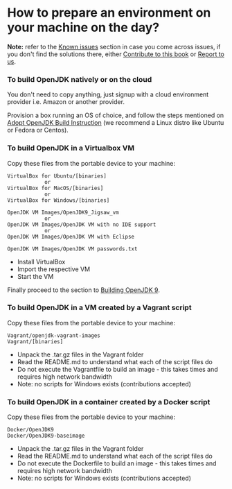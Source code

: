 # How to prepare an environment on your machine on the day?

**Note:** refer to the [Known issues](../known-issues/known_issues.md) section in case you come across issues, if you don't find the solutions there, either [Contribute to this book](../contributors.md) or [Report to us](../feedback.md).

### To build OpenJDK natively or on the cloud
You don't need to copy anything, just signup with a cloud environment provider i.e. Amazon or another provider.

Provision a box running an OS of choice, and follow the steps mentioned on [Adopt OpenJDK Build Instruction](https://java.net/projects/adoptopenjdk/pages/AdoptOpenJDKBuildInstructions) (we recommend a Linux distro like Ubuntu or Fedora or Centos).

###  To build OpenJDK in a Virtualbox VM
Copy these files from the portable device to your machine:
   
    VirtualBox for Ubuntu/[binaries]
                or
    VirtualBox for MacOS/[binaries]
                or    
    VirtualBox for Windows/[binaries]
   
    OpenJDK VM Images/OpenJDK9_Jigsaw_vm
                or    
    OpenJDK VM Images/OpenJDK VM with no IDE support
                or    
    OpenJDK VM Images/OpenJDK VM with Eclipse

    OpenJDK VM Images/OpenJDK VM passwords.txt

- Install VirtualBox
- Import the respective VM
- Start the VM

Finally proceed to the section to [Building OpenJDK 9](../binaries/build_openjdk_9.html).
   
###  To build OpenJDK in a VM created by a Vagrant script
Copy these files from the portable device to your machine:

    Vagrant/openjdk-vagrant-images
    Vagrant/[binaries]

- Unpack the .tar.gz files in the Vagrant folder
- Read the README.md to understand what each of the script files do
- Do not execute the Vagrantfile to build an image - this takes times and requires high network bandwidth
- Note: no scripts for Windows exists (contributions accepted)
   
### To build OpenJDK in a container created by a Docker script
Copy these files from the portable device to your machine:

    Docker/OpenJDK9
    Docker/OpenJDK9-baseimage

- Unpack the .tar.gz files in the Vagrant folder
- Read the README.md to understand what each of the script files do
- Do not execute the Dockerfile to build an image - this takes times and requires high network bandwidth
- Note: no scripts for Windows exists (contributions accepted)